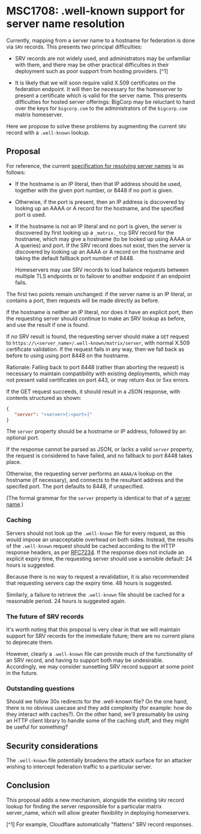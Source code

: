 # MSC1708: .well-known support for server name resolution

Currently, mapping from a server name to a hostname for federation is done via
`SRV` records. This presents two principal difficulties:

 * SRV records are not widely used, and administrators may be unfamiliar with
   them, and there may be other practical difficulties in their deployment such
   as poor support from hosting providers. [^1]

 * It is likely that we will soon require valid X.509 certificates on the
   federation endpoint. It will then be necessary for the homeserver to present
   a certificate which is valid for the server name. This presents difficulties
   for hosted server offerings: BigCorp may be reluctant to hand over the
   keys for `bigcorp.com` to the administrators of the `bigcorp.com` matrix
   homeserver.

Here we propose to solve these problems by augmenting the current `SRV` record
with a `.well-known` lookup.

## Proposal

For reference, the current [specification for resolving server
names](https://matrix.org/docs/spec/server_server/unstable.html#resolving-server-names)
is as follows:

* If the hostname is an IP literal, then that IP address should be used,
  together with the given port number, or 8448 if no port is given.

* Otherwise, if the port is present, then an IP address is discovered by
  looking up an AAAA or A record for the hostname, and the specified port is
  used.

* If the hostname is not an IP literal and no port is given, the server is
  discovered by first looking up a `_matrix._tcp` SRV record for the
  hostname, which may give a hostname (to be looked up using AAAA or A queries)
  and port.  If the SRV record does not exist, then the server is discovered by
  looking up an AAAA or A record on the hostname and taking the default
  fallback port number of 8448.

  Homeservers may use SRV records to load balance requests between multiple TLS
  endpoints or to failover to another endpoint if an endpoint fails.

The first two points remain unchanged: if the server name is an IP literal, or
contains a port, then requests will be made directly as before.

If the hostname is neither an IP literal, nor does it have an explicit port,
then the requesting server should continue to make an SRV lookup as before, and
use the result if one is found.

If *no* SRV result is found, the requesting server should make a `GET` request
to `https://\<server_name>/.well-known/matrix/server`, with normal X.509
certificate validation. If the request fails in any way, then we fall back as
before to using using port 8448 on the hostname.

Rationale: Falling back to port 8448 (rather than aborting the request) is
necessary to maintain compatibility with existing deployments, which may not
present valid certificates on port 443, or may return 4xx or 5xx errors.

If the GET request succeeds, it should result in a JSON response, with contents
structured as shown:

```json
{
   "server": "<server>[:<port>]"
}
```

The `server` property should be a hostname or IP address, followed by an
optional port.

If the response cannot be parsed as JSON, or lacks a valid `server` property,
the request is considered to have failed, and no fallback to port 8448 takes
place.

Otherwise, the requesting server performs an `AAAA/A` lookup on the hostname
(if necessary), and connects to the resultant address and the specifed
port. The port defaults to 8448, if unspecified.

(The formal grammar for the `server` property is identical to that of a [server
name](https://matrix.org/docs/spec/appendices.html#server-name).)

### Caching

Servers should not look up the `.well-known` file for every request, as this
would impose an unacceptable overhead on both sides. Instead, the results of
the `.well-known` request should be cached according to the HTTP response
headers, as per [RFC7234](https://tools.ietf.org/html/rfc7234). If the response
does not include an explicit expiry time, the requesting server should use a
sensible default: 24 hours is suggested.

Because there is no way to request a revalidation, it is also recommended that
requesting servers cap the expiry time. 48 hours is suggested.

Similarly, a failure to retrieve the `.well-known` file should be cached for
a reasonable period. 24 hours is suggested again.

### The future of SRV records

It's worth noting that this proposal is very clear in that we will maintain
support for SRV records for the immediate future; there are no current plans to
deprecate them.

However, clearly a `.well-known` file can provide much of the functionality of
an SRV record, and having to support both may be undesirable. Accordingly, we
may consider sunsetting SRV record support at some point in the future.

### Outstanding questions

Should we follow 30x redirects for the .well-known file? On the one hand, there
is no obvious usecase and they add complexity (for example: how do they
interact with caches?). On the other hand, we'll presumably be using an HTTP
client library to handle some of the caching stuff, and they might be useful
for something?

## Security considerations

The `.well-known` file potentially broadens the attack surface for an attacker
wishing to intercept federation traffic to a particular server.

## Conclusion

This proposal adds a new mechanism, alongside the existing `SRV` record lookup
for finding the server responsible for a particular matrix server_name, which
will allow greater flexibility in deploying homeservers.


[^1] For example, Cloudflare automatically "flattens" SRV record responses.

